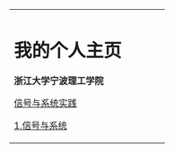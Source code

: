 <table border="0">
  <tr>
    <td width="75%">
      <h1>我的个人主页</h1>
      <p><b>浙江大学宁波理工学院</b></p>
      <p><a href="/https://github.com/Coffeeplanet/my-blog/blob/master/.python/">信号与系统实践</a></p>
      <p>
<!--<p1><a href="https://github.com/kingsone995/Signal-and-System/blob/master/README.md">1.信号与系统</a></p1><br>
-->
<p1><a href="https://github.com/NIT2018/NitSignal/blob/master/SUMMARY.md">1.信号与系统</a></p1><br>
</p>
    </td>
  </tr>
</table>

